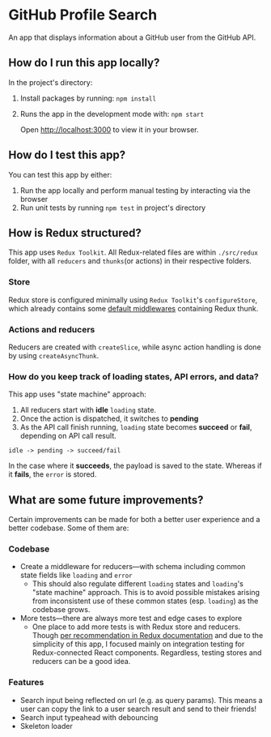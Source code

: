 # GitHub Profile Search

An app that displays information about a GitHub user from the GitHub API.

## How do I run this app locally?

In the project's directory:

1. Install packages by running: `npm install`

2. Runs the app in the development mode with: `npm start`

   Open [http://localhost:3000](http://localhost:3000) to view it in your browser.

## How do I test this app?

You can test this app by either:

1. Run the app locally and perform manual testing by interacting via the browser
2. Run unit tests by running `npm test` in project's directory

## How is Redux structured?
This app uses `Redux Toolkit`. All Redux-related files are within `./src/redux` folder, with all `reducers` and
`thunks`(or actions) in their respective folders.

### Store

Redux store is configured minimally using `Redux Toolkit`'s `configureStore`, which already contains some
[default middlewares](https://redux-toolkit.js.org/api/getDefaultMiddleware) containing Redux thunk.

### Actions and reducers

Reducers are created with `createSlice`, while async action handling is done by using
`createAsyncThunk`.

### How do you keep track of loading states, API errors, and data?

This app uses "state machine" approach:
1. All reducers start with **idle** `loading` state.
2. Once the action is dispatched, it switches to **pending**
3. As the API call finish running, `loading` state becomes **succeed** or **fail**, depending on
   API call result.

```
idle -> pending -> succeed/fail
```

In the case where it **succeeds**, the payload is saved to the state. Whereas if it **fails**, the `error` is stored.

## What are some future improvements?
Certain improvements can be made for both a better user experience and a better codebase. Some of them are:

### Codebase
* Create a middleware for reducers—with schema including common state fields like `loading` and `error`
    * This should also regulate different `loading` states and `loading`'s "state machine" approach. This is to avoid
      possible mistakes arising from inconsistent use of these common states (esp. `loading`) as the codebase grows.
* More tests—there are always more test and edge cases to explore
    * One place to add more tests is with Redux store and reducers. Though [per recommendation in Redux documentation](https://redux.js.org/usage/writing-tests#integration-testing-connected-components-and-redux-logic)
      and due to the simplicity of this app, I focused mainly on integration testing for Redux-connected React components.
      Regardless, testing stores and reducers can be a good idea.

### Features
* Search input being reflected on url (e.g. as query params). This means a user can copy the link to a user
  search result and send to their friends!
* Search input typeahead with debouncing
* Skeleton loader
 